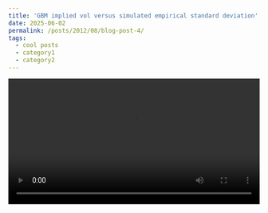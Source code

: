 ```yaml
---
title: 'GBM implied vol versus simulated empirical standard deviation'
date: 2025-06-02
permalink: /posts/2012/08/blog-post-4/
tags:
  - cool posts
  - category1
  - category2
---
```



<video controls width="100%">
  <source src="https://github.com/yourusername/yourrepo/raw/main/videos/gbm_paths_with_analytic_std.gif" type="video/mp4">
  Your browser does not support the video tag.
</video>
